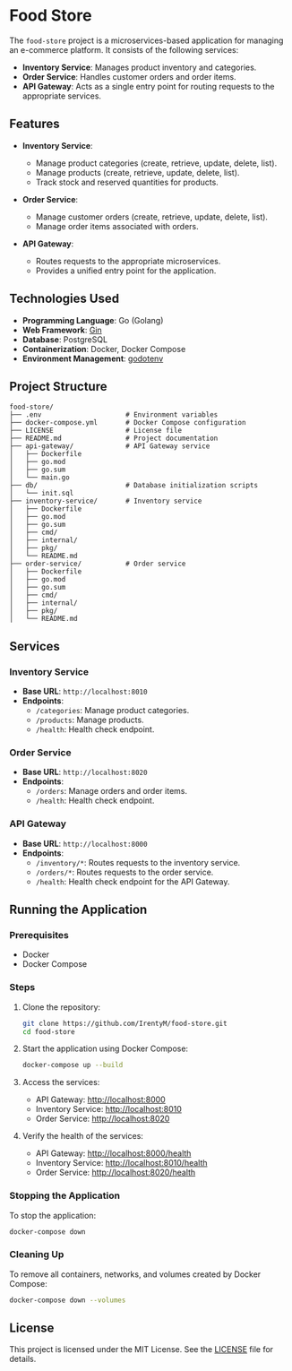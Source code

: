 # Food Store

The `food-store` project is a microservices-based application for managing an e-commerce platform. It consists of the following services:

- **Inventory Service**: Manages product inventory and categories.
- **Order Service**: Handles customer orders and order items.
- **API Gateway**: Acts as a single entry point for routing requests to the appropriate services.

## Features

- **Inventory Service**:
  - Manage product categories (create, retrieve, update, delete, list).
  - Manage products (create, retrieve, update, delete, list).
  - Track stock and reserved quantities for products.

- **Order Service**:
  - Manage customer orders (create, retrieve, update, delete, list).
  - Manage order items associated with orders.

- **API Gateway**:
  - Routes requests to the appropriate microservices.
  - Provides a unified entry point for the application.

## Technologies Used

- **Programming Language**: Go (Golang)
- **Web Framework**: [Gin](https://github.com/gin-gonic/gin)
- **Database**: PostgreSQL
- **Containerization**: Docker, Docker Compose
- **Environment Management**: [godotenv](https://github.com/joho/godotenv)

## Project Structure

```
food-store/
├── .env                     # Environment variables
├── docker-compose.yml       # Docker Compose configuration
├── LICENSE                  # License file
├── README.md                # Project documentation
├── api-gateway/             # API Gateway service
│   ├── Dockerfile
│   ├── go.mod
│   ├── go.sum
│   └── main.go
├── db/                      # Database initialization scripts
│   └── init.sql
├── inventory-service/       # Inventory service
│   ├── Dockerfile
│   ├── go.mod
│   ├── go.sum
│   ├── cmd/
│   ├── internal/
│   ├── pkg/
│   └── README.md
├── order-service/           # Order service
│   ├── Dockerfile
│   ├── go.mod
│   ├── go.sum
│   ├── cmd/
│   ├── internal/
│   ├── pkg/
│   └── README.md
```

## Services

### Inventory Service

- **Base URL**: `http://localhost:8010`
- **Endpoints**:
  - `/categories`: Manage product categories.
  - `/products`: Manage products.
  - `/health`: Health check endpoint.

### Order Service

- **Base URL**: `http://localhost:8020`
- **Endpoints**:
  - `/orders`: Manage orders and order items.
  - `/health`: Health check endpoint.

### API Gateway

- **Base URL**: `http://localhost:8000`
- **Endpoints**:
  - `/inventory/*`: Routes requests to the inventory service.
  - `/orders/*`: Routes requests to the order service.
  - `/health`: Health check endpoint for the API Gateway.

## Running the Application

### Prerequisites

- Docker
- Docker Compose

### Steps

1. Clone the repository:
   ```sh
   git clone https://github.com/IrentyM/food-store.git
   cd food-store
   ```

2. Start the application using Docker Compose:
   ```sh
   docker-compose up --build
   ```

3. Access the services:
   - API Gateway: [http://localhost:8000](http://localhost:8000)
   - Inventory Service: [http://localhost:8010](http://localhost:8010)
   - Order Service: [http://localhost:8020](http://localhost:8020)

4. Verify the health of the services:
   - API Gateway: [http://localhost:8000/health](http://localhost:8000/health)
   - Inventory Service: [http://localhost:8010/health](http://localhost:8010/health)
   - Order Service: [http://localhost:8020/health](http://localhost:8020/health)

### Stopping the Application

To stop the application:
```sh
docker-compose down
```

### Cleaning Up

To remove all containers, networks, and volumes created by Docker Compose:
```sh
docker-compose down --volumes
```

## License

This project is licensed under the MIT License. See the [LICENSE](LICENSE) file for details.